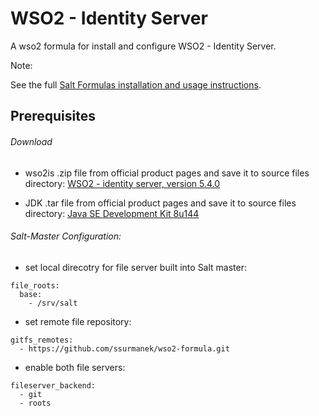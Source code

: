# WSO2 - Identity Server

A wso2 formula for install and configure WSO2 - Identity Server.

Note:

See the full [Salt Formulas installation and usage instructions](http://docs.saltstack.com/en/latest/topics/development/conventions/formulas.html).


## Prerequisites 

###### Download
- wso2is .zip file from official product pages and save it to source files directory:
[WSO2 - identity server, version 5.4.0](https://wso2.com/identity-and-access-management#download)

- JDK .tar file from official product pages and save it to source files directory:
[Java SE Development Kit 8u144](http://www.oracle.com/technetwork/java/javase/downloads/java-archive-javase8-2177648.html?printOnly=1)

###### Salt-Master Configuration:
- set local direcotry for file server built into Salt master:
```
file_roots:
  base:
    - /srv/salt
```
- set remote file repository:
```
gitfs_remotes:
  - https://github.com/ssurmanek/wso2-formula.git
```

- enable both file servers:
```
fileserver_backend:
  - git
  - roots
```
